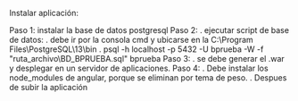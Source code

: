 Instalar aplicación:

Paso 1:
   instalar la base de datos postgresql
Paso 2:
   . ejecutar script de base de datos:
   .  debe ir por la consola cmd y ubicarse en la C:\Program Files\PostgreSQL\13\bin
   . psql -h localhost -p 5432 -U bprueba -W -f "ruta_archivo\BD_BPRUEBA.sql" bprueba
Paso 3:
  . se debe generar el .war y desplegar en un servidor de aplicaciones.
Paso 4:
  . Debe instalar los node_modules de angular, porque se eliminan por tema de peso.
  . Despues de subir la aplicación  

